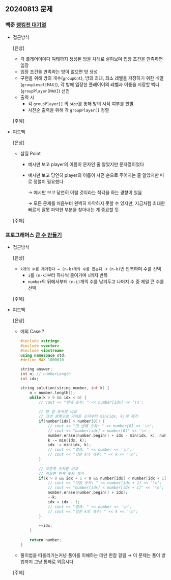## 20240813 문제

### 백준 [랭킹전 대기열](https://www.acmicpc.net/problem/20006)

- 접근방식

  [은상]
  - 각 플레어이마다 여태까지 생성된 방을 차례로 살펴보며 입장 조건을 만족하면 입장
  - 입장 조건을 만족하는 방이 없으면 방 생성
  - 구현을 위해 방의 개수(`groupCnt`), 방의 최대, 최소 레벨을 저장하기 위한 배열(`groupLevel[MAX]`), 각 방에 입장한 플레이어의 레벨과 이름을 저장할 벡터(`groupPlayer[MAX]`) 선언
  - 출력 시
    - 각 `groupPlayer[]` 의 size를 통해 방의 시작 여부를 판별
    - 사전순 출력을 위해 각 `groupPlayer[]` 정렬
  
  [주혜]
  
- 피드백

  [은상]
  - 삽질 Point
    - 예시만 보고 player의 이름이 문자인 줄 알았지만 문자열이었다
    - 예시만 보고 당연히 player의 이름이 사전 순으로 주어지는 줄 알았지만 따로 정렬이 필요했다
        
        → 예시만 보고 당연히 이럴 것이라는 착각을 하는 경향이 있음
        
        → 모든 문제를 처음부터 완벽히 파악하지 못할 수 있지만, 지금처럼 최대한 빠르게 잘못 파악한 부분을 찾아내는 게 중요할 듯
  
  [주혜]

### 프로그래머스 [큰 수 만들기](https://school.programmers.co.kr/learn/courses/30/lessons/42883)

- 접근방식

  [은상]
  - `k개의 수를 제거한다 = (n-k)개의 수를 뽑는다` → `(n-k)`번 반복하며 수를 선택
    - `i`를 `(n-k)`부터 하나씩 줄여가며 `1`까지 반복
    - `number`의 뒤에서부터 `(n-i)`개의 수를 남겨두고 나머지 수 중 제일 큰 수를 선택

  [주혜]
  
  
- 피드백

  [은상]
  - 예외 Case ?
    
    ```cpp
    #include <string>
    #include <vector>
    #include <iostream>
    using namespace std;
    #define MAX 1000010
    
    string answer;
    int n; // numberLength
    int idx;
    
    string solution(string number, int k) {
        n = number.length();
        while(k > 0 && idx < n) {
            // cout << "현재 숫자: " << number[idx] << '\n';
            
            // 맨 앞 숫자랑 비교
            // 크면 왼쪽으로 가까운 숫자부터 min(idx, k)개 제거
            if(number[idx] > number[0]) {
                // cout << "첫 번째 숫자: " << number[0] << '\n';
                // cout << "number[idx] > number[0]" << '\n';
                number.erase(number.begin() + idx - min(idx, k), number.begin() + idx);
                k -= min(idx, k);
                idx -= min(idx, k);
                // cout << "결과: " << number << '\n';
                // cout << "남은 k의 개수: " << k << '\n';
            }
            
            // 오른쪽 숫자랑 비교
            // 작으면 현재 숫자 제거
            if(k > 0 && idx + 1 < n && number[idx] < number[idx + 1]) {
                // cout << "다음 숫자: " << number[idx + 1] << '\n';
                // cout << "number[idx] < number[idx + 1]" << '\n';
                number.erase(number.begin() + idx);
                --k;
                idx = idx - 1;
                // cout << "결과: " << number << '\n';
                // cout << "남은 k의 개수: " << k << '\n';
            }
            
            ++idx;
        }
            
        return number;
    }
    ```
    
  - 풀이법을 떠올리기는커녕 풀이를 이해하는 데만 한참 걸림 → 이 문제는 풀이 방법까지 그냥 통째로 외웁시다
  
  [주혜]
